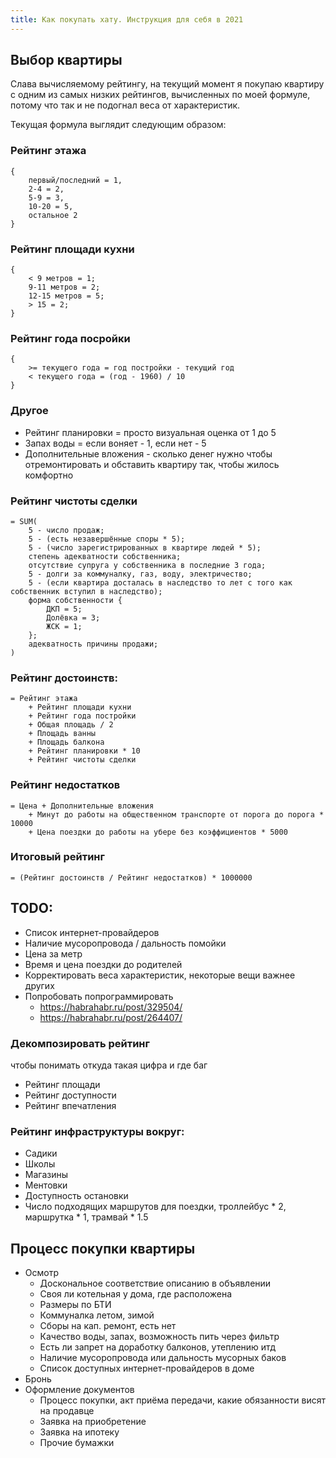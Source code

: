 ```yaml
---
title: Как покупать хату. Инструкция для себя в 2021
---
```


## Выбор квартиры

Слава вычисляемому рейтингу, на текущий момент я покупаю квартиру с одним из самых низких рейтингов, вычисленных по моей формуле, потому что так и не подогнал веса от характеристик.

Текущая формула выглядит следующим образом:

### Рейтинг этажа

```
{
    первый/последний = 1,
    2-4 = 2,
    5-9 = 3,
    10-20 = 5,
    остальное 2
}
```

### Рейтинг площади кухни

```
{
    < 9 метров = 1;
    9-11 метров = 2;
    12-15 метров = 5;
    > 15 = 2;
}
```

### Рейтинг года посройки

```
{
    >= текущего года = год постройки - текущий год
    < текущего года = (год - 1960) / 10
}
```

### Другое

- Рейтинг планировки = просто визуальная оценка от 1 до 5
- Запах воды = если воняет - 1, если нет - 5
- Дополнительные вложения - сколько денег нужно чтобы отремонтировать и обставить квартиру так, чтобы жилось комфортно

### Рейтинг чистоты сделки

```
= SUM(
    5 - число продаж;
    5 - (есть незавершённые споры * 5);
    5 - (число зарегистрированных в квартире людей * 5);
    степень адекватности собственника;
    отсутствие супруга у собственника в последние 3 года;
    5 - долги за коммуналку, газ, воду, электричество;
    5 - (если квартира досталась в наследство то лет с того как собственник вступил в наследство);
    форма собственности {
        ДКП = 5;
        Долёвка = 3;
        ЖСК = 1;
    };
    адекватность причины продажи;
)
```

### Рейтинг достоинств:

```
= Рейтинг этажа
    + Рейтинг площади кухни
    + Рейтинг года постройки
    + Общая площадь / 2
    + Площадь ванны
    + Площадь балкона
    + Рейтинг планировки * 10
    + Рейтинг чистоты сделки
```


### Рейтинг недостатков

```
= Цена + Дополнительные вложения
    + Минут до работы на общественном транспорте от порога до порога * 10000
    + Цена поездки до работы на убере без коэффициентов * 5000
```

### Итоговый рейтинг

```
= (Рейтинг достоинств / Рейтинг недостатков) * 1000000
```

## TODO:

- Список интернет-провайдеров
- Наличие мусоропровода / дальность помойки
- Цена за метр
- Время и цена поездки до родителей
- Корректировать веса характеристик, некоторые вещи важнее других
- Попробовать попрограммировать
    - https://habrahabr.ru/post/329504/
    - https://habrahabr.ru/post/264407/

### Декомпозировать рейтинг

чтобы понимать откуда такая цифра и где баг

- Рейтинг площади
- Рейтинг доступности
- Рейтинг впечатления

### Рейтинг инфраструктуры вокруг:

- Садики
- Школы
- Магазины
- Ментовки
- Доступность остановки
- Число подходящих маршрутов для поездки, троллейбус * 2, маршрутка * 1, трамвай * 1.5

## Процесс покупки квартиры

- Осмотр
    - Доскональное соответствие описанию в объявлении
    - Своя ли котельная у дома, где расположена
    - Размеры по БТИ
    - Коммуналка летом, зимой
    - Сборы на кап. ремонт, есть нет
    - Качество воды, запах, возможность пить через фильтр
    - Есть ли запрет на доработку балконов, утеплению итд
    - Наличие мусоропровода или дальность мусорных баков
    - Список доступных интернет-провайдеров в доме
- Бронь
- Оформление документов
    - Процесс покупки, акт приёма передачи, какие обязанности висят на продавце
    - Заявка на приобретение
    - Заявка на ипотеку
    - Прочие бумажки

